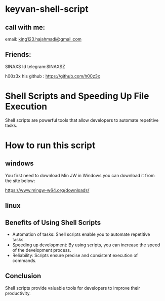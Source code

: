# keyvan-shell-script




## call with me:
email: king123.hajahmadi@gmail.com


## Friends:
SINAXS         Id telegram:SINAXSZ

h00z3x         his github : https://github.com/h00z3x



# Shell Scripts and Speeding Up File Execution

Shell scripts are powerful tools that allow developers to automate repetitive tasks.

# How to run this script

## windows
You first need to download Min JW in Windows you can download it from the site below:

https://www.mingw-w64.org/downloads/





## linux



## Benefits of Using Shell Scripts

- Automation of tasks: Shell scripts enable you to automate repetitive tasks.
- Speeding up development: By using scripts, you can increase the speed of the development process.
- Reliability: Scripts ensure precise and consistent execution of commands.

## Conclusion

Shell scripts provide valuable tools for developers to improve their productivity.

